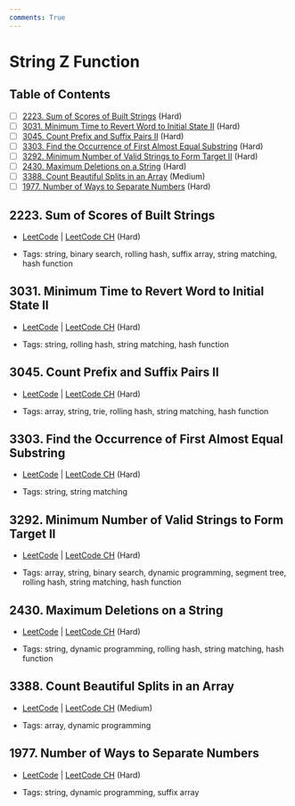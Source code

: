 ```yaml
---
comments: True
---
```


# String Z Function

## Table of Contents

- [ ] [2223. Sum of Scores of Built Strings](https://leetcode.cn/problems/sum-of-scores-of-built-strings/) (Hard)
- [ ] [3031. Minimum Time to Revert Word to Initial State II](https://leetcode.cn/problems/minimum-time-to-revert-word-to-initial-state-ii/) (Hard)
- [ ] [3045. Count Prefix and Suffix Pairs II](https://leetcode.cn/problems/count-prefix-and-suffix-pairs-ii/) (Hard)
- [ ] [3303. Find the Occurrence of First Almost Equal Substring](https://leetcode.cn/problems/find-the-occurrence-of-first-almost-equal-substring/) (Hard)
- [ ] [3292. Minimum Number of Valid Strings to Form Target II](https://leetcode.cn/problems/minimum-number-of-valid-strings-to-form-target-ii/) (Hard)
- [ ] [2430. Maximum Deletions on a String](https://leetcode.cn/problems/maximum-deletions-on-a-string/) (Hard)
- [ ] [3388. Count Beautiful Splits in an Array](https://leetcode.cn/problems/count-beautiful-splits-in-an-array/) (Medium)
- [ ] [1977. Number of Ways to Separate Numbers](https://leetcode.cn/problems/number-of-ways-to-separate-numbers/) (Hard)

## 2223. Sum of Scores of Built Strings

-   [LeetCode](https://leetcode.com/problems/sum-of-scores-of-built-strings/) | [LeetCode CH](https://leetcode.cn/problems/sum-of-scores-of-built-strings/) (Hard)

-   Tags: string, binary search, rolling hash, suffix array, string matching, hash function


## 3031. Minimum Time to Revert Word to Initial State II

-   [LeetCode](https://leetcode.com/problems/minimum-time-to-revert-word-to-initial-state-ii/) | [LeetCode CH](https://leetcode.cn/problems/minimum-time-to-revert-word-to-initial-state-ii/) (Hard)

-   Tags: string, rolling hash, string matching, hash function


## 3045. Count Prefix and Suffix Pairs II

-   [LeetCode](https://leetcode.com/problems/count-prefix-and-suffix-pairs-ii/) | [LeetCode CH](https://leetcode.cn/problems/count-prefix-and-suffix-pairs-ii/) (Hard)

-   Tags: array, string, trie, rolling hash, string matching, hash function


## 3303. Find the Occurrence of First Almost Equal Substring

-   [LeetCode](https://leetcode.com/problems/find-the-occurrence-of-first-almost-equal-substring/) | [LeetCode CH](https://leetcode.cn/problems/find-the-occurrence-of-first-almost-equal-substring/) (Hard)

-   Tags: string, string matching


## 3292. Minimum Number of Valid Strings to Form Target II

-   [LeetCode](https://leetcode.com/problems/minimum-number-of-valid-strings-to-form-target-ii/) | [LeetCode CH](https://leetcode.cn/problems/minimum-number-of-valid-strings-to-form-target-ii/) (Hard)

-   Tags: array, string, binary search, dynamic programming, segment tree, rolling hash, string matching, hash function


## 2430. Maximum Deletions on a String

-   [LeetCode](https://leetcode.com/problems/maximum-deletions-on-a-string/) | [LeetCode CH](https://leetcode.cn/problems/maximum-deletions-on-a-string/) (Hard)

-   Tags: string, dynamic programming, rolling hash, string matching, hash function


## 3388. Count Beautiful Splits in an Array

-   [LeetCode](https://leetcode.com/problems/count-beautiful-splits-in-an-array/) | [LeetCode CH](https://leetcode.cn/problems/count-beautiful-splits-in-an-array/) (Medium)

-   Tags: array, dynamic programming


## 1977. Number of Ways to Separate Numbers

-   [LeetCode](https://leetcode.com/problems/number-of-ways-to-separate-numbers/) | [LeetCode CH](https://leetcode.cn/problems/number-of-ways-to-separate-numbers/) (Hard)

-   Tags: string, dynamic programming, suffix array
